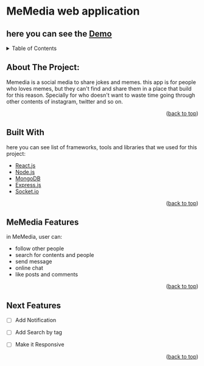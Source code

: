 # MeMedia web application

  ## here you can see the [Demo](https://memedia.netlify.app/)
  

<details>
  <summary>Table of Contents</summary>
  <ol>
    <li>
      <a href="#about-the-project">About The Project</a>
      <ul>
        <li><a href="#built-with">Built With</a></li>
      </ul>
    </li>
    <li><a href="#MeMedia-features">MeMedia Features</a>
    </li>
    <li><a href="#roadmap">Next Features</a></li>
  </ol>
</details>



## About The Project:
Memedia is a social media to share jokes and memes. 
this app is for people who loves memes, but they can't find and share them in a place that
build for this reason. Specially for who doesn't want to waste time going through other contents of
instagram, twitter and so on.

<p align="right">(<a href="#top">back to top</a>)</p>



## Built With

here you can see list of frameworks, tools and libraries that we used for this project:


* [React.js](https://reactjs.org/)
* [Node.js](https://nodejs.org/)
* [MongoDB](https://www.mongodb.com/)
* [Express.js](https://expressjs.com/)
* [Socket.io](https://socket.io/)

<p align="right">(<a href="#top">back to top</a>)</p>



## MeMedia Features

in MeMedia, user can:
- follow other people
- search for contents and people
- send message
- online chat 
- like posts and comments

<p align="right">(<a href="#top">back to top</a>)</p>

## Next Features

- [ ] Add Notification
- [ ] Add Search by tag
- [ ] Make it Responsive


<p align="right">(<a href="#top">back to top</a>)</p>



